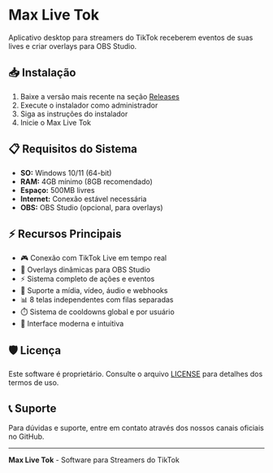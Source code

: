 # Max Live Tok

Aplicativo desktop para streamers do TikTok receberem eventos de suas lives e criar overlays para OBS Studio.

## 📥 Instalação

1. Baixe a versão mais recente na seção [Releases](https://github.com/DarkzinSP/Max-Live-Tok-Releases/releases)
2. Execute o instalador como administrador
3. Siga as instruções do instalador
4. Inicie o Max Live Tok

## 📋 Requisitos do Sistema

- **SO:** Windows 10/11 (64-bit)
- **RAM:** 4GB mínimo (8GB recomendado)
- **Espaço:** 500MB livres
- **Internet:** Conexão estável necessária
- **OBS:** OBS Studio (opcional, para overlays)

## ⚡ Recursos Principais

- 🎮 Conexão com TikTok Live em tempo real
- 🎨 Overlays dinâmicas para OBS Studio
- ⚡ Sistema completo de ações e eventos
- 🎵 Suporte a mídia, vídeo, áudio e webhooks
- 📊 8 telas independentes com filas separadas
- ⏱️ Sistema de cooldowns global e por usuário
- 🔧 Interface moderna e intuitiva

## 🛡️ Licença

Este software é proprietário. Consulte o arquivo [LICENSE](LICENSE) para detalhes dos termos de uso.

## 📞 Suporte

Para dúvidas e suporte, entre em contato através dos nossos canais oficiais no GitHub.

---

**Max Live Tok** - Software para Streamers do TikTok